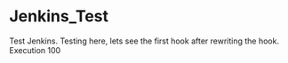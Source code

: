 # Jenkins_Test

Test Jenkins. Testing here, lets see the first hook after rewriting the hook. Execution 100
